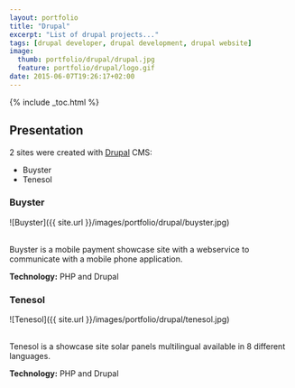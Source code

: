 ```yaml
---
layout: portfolio
title: "Drupal"
excerpt: "List of drupal projects..."
tags: [drupal developer, drupal development, drupal website]
image:
  thumb: portfolio/drupal/drupal.jpg
  feature: portfolio/drupal/logo.gif
date: 2015-06-07T19:26:17+02:00
---
```


{% include _toc.html %}

## Presentation

2 sites were created with [Drupal](https://www.drupal.org/) CMS:

* Buyster
* Tenesol

### Buyster

![Buyster]({{ site.url }}/images/portfolio/drupal/buyster.jpg)

<br/>
Buyster is a mobile payment showcase site with a webservice
to communicate with a mobile phone application.

<br/>

**Technology:** PHP and Drupal

### Tenesol

![Tenesol]({{ site.url }}/images/portfolio/drupal/tenesol.jpg)

<br/>
Tenesol is a showcase site solar panels multilingual available in 8 different languages.

<br/>

**Technology:** PHP and Drupal

